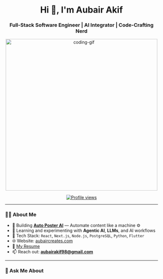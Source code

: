 <h1 align="center">Hi 👋, I'm Aubair Akif</h1>
<h3 align="center">Full-Stack Software Engineer | AI Integrator | Code-Crafting Nerd</h3>

<p align="center">
  <img src="https://user-images.githubusercontent.com/55389276/140866485-8fb1c876-9a8f-4d6a-98dc-08c4981eaf70.gif" width="500" alt="coding-gif" />
</p>

<p align="center">
  <a href="https://github.com/aubairakif1998">
    <img src="https://komarev.com/ghpvc/?username=aubairakif1998&label=Profile%20views&color=0e75b6&style=flat" alt="Profile views" />
  </a>
</p>

---

### 👨‍💻 About Me

- 🔭 Building [**Auto Poster AI**](https://github.com/aubairakif1998/Auto-Poster-Webapp) — Automate content like a machine ⚙️  
- 🧠 Learning and experimenting with **Agentic AI**, **LLMs**, and AI workflows  
- 🧩 Tech Stack: `React`, `Next.js`, `Node.js`, `PostgreSQL`, `Python`, `Flutter`  
- 🌐 Website: [aubaircreates.com](https://aubaircreates.com)  
- 📄 [My Resume](https://drive.google.com/file/d/1VaEnZR8O7YSEJpyiZNq1GCN0ALM0KBJM/view?usp=drive_link)  
- 📫 Reach out: **aubairakif98@gmail.com**

---

### 🧠 Ask Me About

